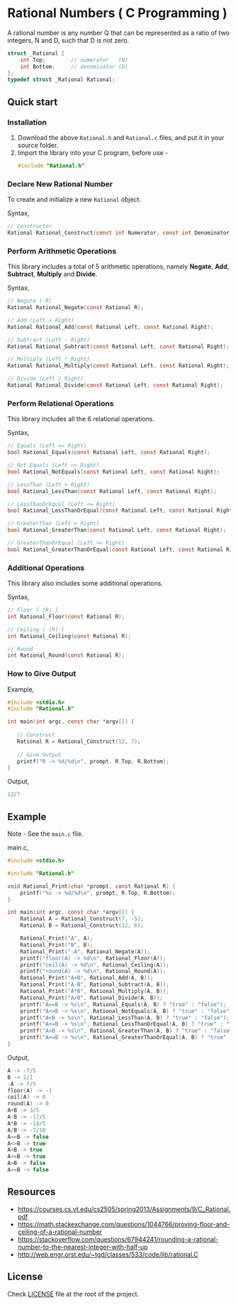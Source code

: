 # Rational Numbers ( C Programming )

A rational number is any number Q that can be represented as a ratio of two integers, N and D, such that D is not zero.

```c
struct _Rational {
    int Top;        // numerator   (N)
    int Bottom;     // denominator (D)
};
typedef struct _Rational Rational;
```

## Quick start

### Installation

1. Download the above `Rational.h` and `Rational.c` files, and put it in your source folder.
2. Import the library into your C program, before use -
   ```c
   #include "Rational.h" 
   ```

### Declare New Rational Number

To create and initialize a new `Rational` object.

Syntax,

```c
// Constructor
Rational Rational_Construct(const int Numerator, const int Denominator);
```

### Perform Arithmetic Operations

This library includes a total of 5 arithmetic operations, namely
**Negate**, **Add**, **Subtract**, **Multiply** and **Divide**.

Syntax,

```c
// Negate (-R)
Rational Rational_Negate(const Rational R);

// Add (Left + Right)
Rational Rational_Add(const Rational Left, const Rational Right);

// Subtract (Left - Right)
Rational Rational_Subtract(const Rational Left, const Rational Right);

// Multiply (Left * Right)
Rational Rational_Multiply(const Rational Left, const Rational Right);

// Divide (Left / Right)
Rational Rational_Divide(const Rational Left, const Rational Right);
```

### Perform Relational Operations

This library includes all the 6 relational operations.

Syntax,

```c
// Equals (Left == Right)
bool Rational_Equals(const Rational Left, const Rational Right);

// Not Equals (Left <> Right)
bool Rational_NotEquals(const Rational Left, const Rational Right);

// LessThan (Left < Right)
bool Rational_LessThan(const Rational Left, const Rational Right);

// LessThanOrEqual (Left <= Right)
bool Rational_LessThanOrEqual(const Rational Left, const Rational Right);

// GreaterThan (Left > Right)
bool Rational_GreaterThan(const Rational Left, const Rational Right);

// GreaterThanOrEqual (Left >= Right)
bool Rational_GreaterThanOrEqual(const Rational Left, const Rational Right);
```

### Additional Operations

This library also includes some additional operations.

Syntax,

```c
// Floor ( ⌊R⌋ )
int Rational_Floor(const Rational R);

// Ceiling ( ⌈R⌉ )
int Rational_Ceiling(const Rational R);

// Round
int Rational_Round(const Rational R);
```

### How to Give Output

Example,

```c
#include <stdio.h>
#include "Rational.h"

int main(int argc, const char *argv[]) {
    
   // Construct
   Rational R = Rational_Construct(12, 7);
   
   // Give Output
   printf("R -> %d/%d\n", prompt, R.Top, R.Bottom);
}
```

Output,

```c
12/7
```

## Example

Note - See the `main.c` file.

main.c,

```c
#include <stdio.h>

#include "Rational.h"

void Rational_Print(char *prompt, const Rational R) {
    printf("%s -> %d/%d\n", prompt, R.Top, R.Bottom);
}

int main(int argc, const char *argv[]) {
    Rational A = Rational_Construct(7, -5);
    Rational B = Rational_Construct(12, 6);

    Rational_Print("A", A);
    Rational_Print("B", B);
    Rational_Print("-A", Rational_Negate(A));
    printf("floor(A) -> %d\n", Rational_Floor(A));
    printf("ceil(A) -> %d\n", Rational_Ceiling(A));
    printf("round(A) -> %d\n", Rational_Round(A));
    Rational_Print("A+B", Rational_Add(A, B));
    Rational_Print("A-B", Rational_Subtract(A, B));
    Rational_Print("A*B", Rational_Multiply(A, B));
    Rational_Print("A/B", Rational_Divide(A, B));
    printf("A==B -> %s\n", Rational_Equals(A, B) ? "true" : "false");
    printf("A<>B -> %s\n", Rational_NotEquals(A, B) ? "true" : "false");
    printf("A<B -> %s\n", Rational_LessThan(A, B) ? "true" : "false");
    printf("A<=B -> %s\n", Rational_LessThanOrEqual(A, B) ? "true" : "false");
    printf("A>B -> %s\n", Rational_GreaterThan(A, B) ? "true" : "false");
    printf("A>=B -> %s\n", Rational_GreaterThanOrEqual(A, B) ? "true" : "false");
}
```

Output,

```c
A -> -7/5
B -> 2/1
-A -> 7/5
floor(A) -> -1
ceil(A) -> 0
round(A) -> 0
A+B -> 3/5
A-B -> -17/5
A*B -> -14/5
A/B -> -7/10
A==B -> false
A<>B -> true
A<B -> true
A<=B -> true
A>B -> false
A>=B -> false
```

## Resources

- https://courses.cs.vt.edu/cs2505/spring2013/Assignments/9/C_Rational.pdf
- https://math.stackexchange.com/questions/1044766/proving-floor-and-ceiling-of-a-rational-number
- https://stackoverflow.com/questions/67944241/rounding-a-rational-number-to-the-nearest-integer-with-half-up
- http://web.engr.orst.edu/~tgd/classes/533/code/lib/rational.C

## License

Check [LICENSE](../LICENSE) file at the root of the project.